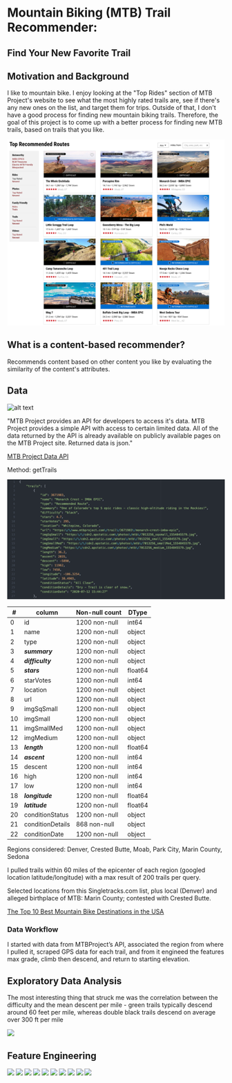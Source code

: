 # Mountain Biking (MTB) Trail Recommender: 
## Find Your New Favorite Trail

## Motivation and Background

I like to mountain bike. I enjoy looking at the "Top Rides" section of MTB Project's website to see what the most highly rated trails are, see if there's any new ones on the list, and target them for trips. Outside of that, I don't have a good process for finding new mountain biking trails. Therefore, the goal of this project is to come up with a better process for finding new MTB trails, based on trails that you like.

![alt text](https://raw.githubusercontent.com/jeffbauerle/MTB-Trail-EDA/master/images/top_rated.png)

## What is a content-based recommender?

Recommends content based on other content you like  by evaluating the similarity of the content's attributes.


## Data

![alt text](https://holimont.com/wp-content/uploads/2020/03/mtb_project.png)


"MTB Project provides an API for developers to access it's data. MTB Project provides a simple API with access to certain limited data. All of the data returned by the API is already available on publicly available pages on the MTB Project site. Returned data is json."

[MTB Project Data API](https://www.mtbproject.com/data)

Method: getTrails

<img src="https://raw.githubusercontent.com/jeffbauerle/MTB-Trail-EDA/master/images/raw_data_example.png">

|#  | column   | Non-null count  | DType  | 
|---|---|---|---|
| 0  | id  |  1200 non-null | int64  |
|  1 | name  | 1200 non-null  |  object |
|  2 | type  |  1200 non-null | object  |
|  3 | ***summary***  |  1200 non-null | object  |
|  4 | ***difficulty***  | 1200 non-null  | object  |
|  5 | ***stars***  | 1200 non-null  | float64  |
|   6| starVotes  |  1200 non-null | int64  |
|   7| location  | 1200 non-null  | object  |
|   8| url  | 1200 non-null  | object  |
|   9|  imgSqSmall | 1200 non-null  | object  |
|   10| imgSmall  | 1200 non-null  | object  |
|   11| imgSmallMed  | 1200 non-null  | object  |
|   12| imgMedium  | 1200 non-null  | object  |
|   13| ***length***  | 1200 non-null  | float64  |
|   14| ***ascent***  | 1200 non-null  | int64  |
|   15| descent  | 1200 non-null  | int64  |
|   16| high  | 1200 non-null  | int64  |
|   17| low  |  1200 non-null | int64  |
|   18| ***longitude***  | 1200 non-null  | float64  |
|   19| ***latitude***  | 1200 non-null  | float64  |
|   20| conditionStatus  | 1200 non-null  | object  |
|   21| conditionDetails  | 868 non-null  | object  |
|   22| conditionDate  | 1200 non-null  | object  |



Regions considered: Denver, Crested Butte, Moab, Park City, Marin County, Sedona

I pulled trails within 60 miles of the epicenter of each region (googled location latitude/longitude) with a max result of 200 trails per query.

Selected locations from this Singletracks.com list, plus local (Denver) and alleged birthplace of MTB: Marin County; contested with Crested Butte.

[The Top 10 Best Mountain Bike Destinations in the USA](https://www.singletracks.com/mtb-trails/the-top-10-best-mountain-bike-destinations-in-the-usa/)

### Data Workflow

I started with data from MTBProject’s API, associated the region from where I pulled it, scraped GPS data for each trail, and from it engineed the features max grade, climb then descend, and return to starting elevation.

## Exploratory Data Analysis

The most interesting thing that struck me was the correlation between the difficulty and the mean descent per mile - green trails typically descend around 60 feet per mile, whereas double black trails descend on average over 300 ft per mile

<img src="https://github.com/jeffbauerle/MTB-Trail-Recommender/blob/master/images/MTB%20Trail%20Recommender%20Presentation%20(3).png">

## Feature Engineering

<img src="https://github.com/jeffbauerle/MTB-Trail-Recommender/blob/master/images/MTB%20Trail%20Recommender%20Presentation%20(4).png">
<img src="https://github.com/jeffbauerle/MTB-Trail-Recommender/blob/master/images/MTB%20Trail%20Recommender%20Presentation%20(5).png">
<img src="https://github.com/jeffbauerle/MTB-Trail-Recommender/blob/master/images/MTB%20Trail%20Recommender%20Presentation%20(6).png">
<img src="https://github.com/jeffbauerle/MTB-Trail-Recommender/blob/master/images/MTB%20Trail%20Recommender%20Presentation%20(7).png">
<img src="https://github.com/jeffbauerle/MTB-Trail-Recommender/blob/master/images/MTB%20Trail%20Recommender%20Presentation%20(8).png">
<img src="https://github.com/jeffbauerle/MTB-Trail-Recommender/blob/master/images/MTB%20Trail%20Recommender%20Presentation%20(9).png">
<img src="https://github.com/jeffbauerle/MTB-Trail-Recommender/blob/master/images/MTB%20Trail%20Recommender%20Presentation%20(10).png">
<img src="https://github.com/jeffbauerle/MTB-Trail-Recommender/blob/master/images/MTB%20Trail%20Recommender%20Presentation%20(11).png">
<img src="https://github.com/jeffbauerle/MTB-Trail-Recommender/blob/master/images/MTB%20Trail%20Recommender%20Presentation%20(12).png">
<img src="https://github.com/jeffbauerle/MTB-Trail-Recommender/blob/master/images/MTB%20Trail%20Recommender%20Presentation%20(13).png">
